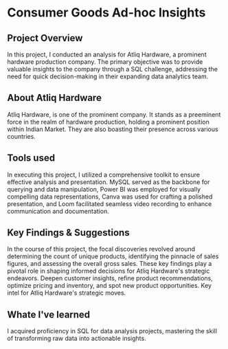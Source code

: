 # Consumer Goods Ad-hoc Insights

## Project Overview

In this project, I conducted an analysis for Atliq Hardware, a prominent hardware production company. The primary objective was to provide valuable insights to the company through a SQL challenge, addressing the need for quick decision-making in their expanding data analytics team.

## About Atliq Hardware

Atliq Hardware, is one of the prominent company. It stands as a preeminent force in the realm of hardware production, holding a prominent position within Indian Market. They are also boasting their presence across various countries.

## Tools used

In executing this project, I utilized a comprehensive toolkit to ensure effective analysis and presentation. MySQL served as the backbone for querying and data manipulation, Power BI was employed for visually compelling data representations, Canva was used for crafting a polished presentation, and Loom facilitated seamless video recording to enhance communication and documentation.

## Key Findings & Suggestions

In the course of this project, the focal discoveries revolved around determining the count of unique products, identifying the pinnacle of sales figures, and assessing the overall gross sales. These key findings play a pivotal role in shaping informed decisions for Atliq Hardware's strategic endeavors. Deepen customer insights, refine product recommendations, optimize pricing and inventory, and spot new product opportunities. Key intel for Atliq Hardware's strategic moves.

## Whate I've learned

I acquired proficiency in SQL for data analysis projects, mastering the skill of transforming raw data into actionable insights.
